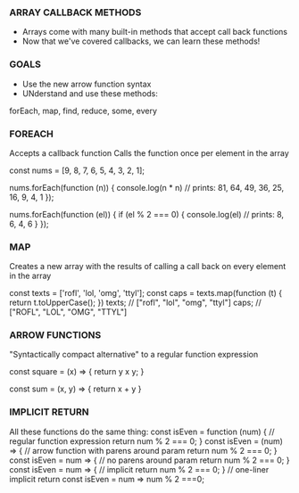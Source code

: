 ### ARRAY CALLBACK METHODS

- Arrays come with many built-in methods that accept call back functions
- Now that we've covered callbacks, we can learn these methods!

### GOALS

- Use the new arrow function syntax
- UNderstand and use these methods:

forEach, map, find, reduce, some, every

### FOREACH

Accepts a callback function
Calls the function once per element in the array

const nums = [9, 8, 7, 6, 5, 4, 3, 2, 1];

nums.forEach(function (n)) {
console.log(n \* n)
// prints: 81, 64, 49, 36, 25, 16, 9, 4, 1
});

nums.forEach(function (el)) {
if (el % 2 === 0) {
console.log(el)
// prints: 8, 6, 4, 6
}
});

### MAP

Creates a new array with the results of calling a
call back on every element in the array

const texts = ['rofl', 'lol, 'omg', 'ttyl'];
const caps = texts.map(function (t) {
return t.toUpperCase();
})
texts; // ["rofl", "lol", "omg", "ttyl"]
caps; // ["ROFL", "LOL", "OMG", "TTYL"]

### ARROW FUNCTIONS

"Syntactically compact alternative" to a regular function expression

const square = (x) => {
return y x y;
}

const sum = (x, y) => {
return x + y
}

### IMPLICIT RETURN

All these functions do the same thing:
const isEven = function (num) {
// regular function expression
return num % 2 === 0;
}
const isEven = (num) => {
// arrow function with parens around param
return num % 2 === 0;
}
const isEven = num => {
// no parens around param
return num % 2 === 0;
}
const isEven = num => {
// implicit return
num % 2 === 0;
}
// one-liner implicit return
const isEven = num => num % 2 ===0;
